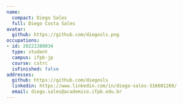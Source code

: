 ```yaml
---
name: 
  compact: Diego Sales
  full: Diego Costa Sales 
avatar:
  github: https://github.com/diegosls.png
occupations:
- id: 20221380034
  type: student
  campus: ifpb-jp
  course: cstrc
  isFinished: false
addresses:
  github: https://github.com/diegosls
  linkedin: https://www.linkedin.com/in/diego-sales-316601269/
  email: diego.sales@academico.ifpb.edu.br
---
```

